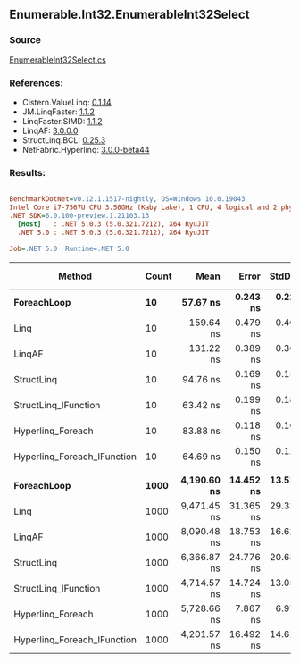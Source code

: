 ﻿## Enumerable.Int32.EnumerableInt32Select

### Source
[EnumerableInt32Select.cs](../LinqBenchmarks/Enumerable/Int32/EnumerableInt32Select.cs)

### References:
- Cistern.ValueLinq: [0.1.14](https://www.nuget.org/packages/Cistern.ValueLinq/0.1.14)
- JM.LinqFaster: [1.1.2](https://www.nuget.org/packages/JM.LinqFaster/1.1.2)
- LinqFaster.SIMD: [1.1.2](https://www.nuget.org/packages/LinqFaster.SIMD/1.0.3)
- LinqAF: [3.0.0.0](https://www.nuget.org/packages/LinqAF/3.0.0.0)
- StructLinq.BCL: [0.25.3](https://www.nuget.org/packages/StructLinq.BCL/0.25.3)
- NetFabric.Hyperlinq: [3.0.0-beta44](https://www.nuget.org/packages/NetFabric.Hyperlinq/3.0.0-beta44)

### Results:
``` ini

BenchmarkDotNet=v0.12.1.1517-nightly, OS=Windows 10.0.19043
Intel Core i7-7567U CPU 3.50GHz (Kaby Lake), 1 CPU, 4 logical and 2 physical cores
.NET SDK=6.0.100-preview.1.21103.13
  [Host]   : .NET 5.0.3 (5.0.321.7212), X64 RyuJIT
  .NET 5.0 : .NET 5.0.3 (5.0.321.7212), X64 RyuJIT

Job=.NET 5.0  Runtime=.NET 5.0  

```
|                      Method | Count |        Mean |     Error |    StdDev | Ratio |  Gen 0 | Gen 1 | Gen 2 | Allocated |
|---------------------------- |------ |------------:|----------:|----------:|------:|-------:|------:|------:|----------:|
|                 **ForeachLoop** |    **10** |    **57.67 ns** |  **0.243 ns** |  **0.227 ns** |  **1.00** | **0.0191** |     **-** |     **-** |      **40 B** |
|                        Linq |    10 |   159.64 ns |  0.479 ns |  0.400 ns |  2.77 | 0.0458 |     - |     - |      96 B |
|                      LinqAF |    10 |   131.22 ns |  0.389 ns |  0.364 ns |  2.28 | 0.0191 |     - |     - |      40 B |
|                  StructLinq |    10 |    94.76 ns |  0.169 ns |  0.150 ns |  1.64 | 0.0305 |     - |     - |      64 B |
|        StructLinq_IFunction |    10 |    63.42 ns |  0.199 ns |  0.186 ns |  1.10 | 0.0191 |     - |     - |      40 B |
|           Hyperlinq_Foreach |    10 |    83.88 ns |  0.118 ns |  0.104 ns |  1.45 | 0.0191 |     - |     - |      40 B |
| Hyperlinq_Foreach_IFunction |    10 |    64.69 ns |  0.150 ns |  0.125 ns |  1.12 | 0.0191 |     - |     - |      40 B |
|                             |       |             |           |           |       |        |       |       |           |
|                 **ForeachLoop** |  **1000** | **4,190.60 ns** | **14.452 ns** | **13.518 ns** |  **1.00** | **0.0153** |     **-** |     **-** |      **40 B** |
|                        Linq |  1000 | 9,471.45 ns | 31.365 ns | 29.339 ns |  2.26 | 0.0458 |     - |     - |      96 B |
|                      LinqAF |  1000 | 8,090.48 ns | 18.753 ns | 16.624 ns |  1.93 | 0.0153 |     - |     - |      40 B |
|                  StructLinq |  1000 | 6,366.87 ns | 24.776 ns | 20.689 ns |  1.52 | 0.0305 |     - |     - |      64 B |
|        StructLinq_IFunction |  1000 | 4,714.57 ns | 14.724 ns | 13.052 ns |  1.12 | 0.0153 |     - |     - |      40 B |
|           Hyperlinq_Foreach |  1000 | 5,728.66 ns |  7.867 ns |  6.974 ns |  1.37 | 0.0153 |     - |     - |      40 B |
| Hyperlinq_Foreach_IFunction |  1000 | 4,201.57 ns | 16.492 ns | 14.619 ns |  1.00 | 0.0153 |     - |     - |      40 B |
